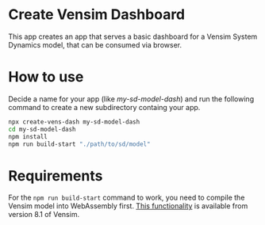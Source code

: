 # Create Vensim Dashboard

This app creates an app that serves a basic dashboard for a Vensim System Dynamics model, that can be consumed via browser.

# How to use
Decide a name for your app (like *my-sd-model-dash*) and run the following command to create a new subdirectory containg your app.

```bash
npx create-vens-dash my-sd-model-dash
cd my-sd-model-dash
npm install
npm run build-start "./path/to/sd/model"
```

# Requirements
For the `npm run build-start` command to work, you need to compile the Vensim model into WebAssembly first. [This functionality](#https://www.vensim.com/documentation/publishing-a-model-to-the-inte.html) is available from version 8.1 of Vensim.